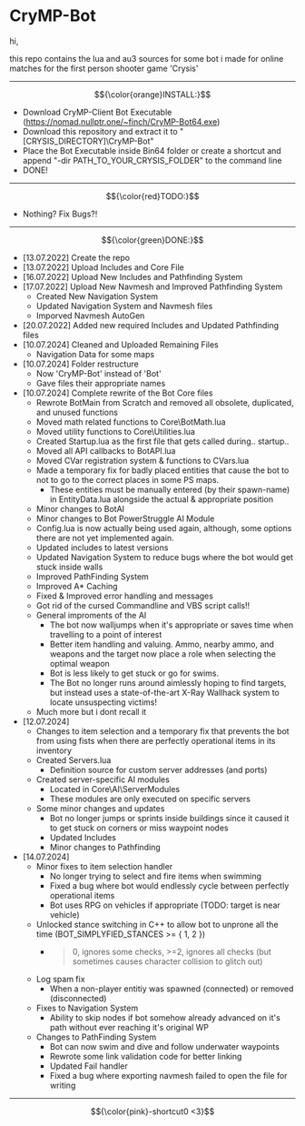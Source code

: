 # CryMP-Bot

hi,

this repo contains the lua and au3 sources for some bot i made for online matches for the first person shooter game 'Crysis'

---------------------------
$${\color{orange}INSTALL:}$$
  - Download CryMP-Client Bot Executable (https://nomad.nullptr.one/~finch/CryMP-Bot64.exe)
  - Download this repository and extract it to "[CRYSIS_DIRECTORY]\CryMP-Bot"
  - Place the Bot Executable inside Bin64 folder or create a shortcut and append "-dir PATH_TO_YOUR_CRYSIS_FOLDER" to the command line
  - DONE!
    
---------------------------

$${\color{red}TODO:}$$
  + Nothing? Fix Bugs?!

---------------------------
$${\color{green}DONE:}$$
  * [13.07.2022] Create the repo
  * [13.07.2022] Upload Includes and Core File
  * [16.07.2022] Upload New Includes and Pathfinding System
  * [17.07.2022] Upload New Navmesh and Improved Pathfinding System
    * Created New Navigation System
    * Updated Navigation System and Navmesh files
    * Imporved Navmesh AutoGen
  * [20.07.2022] Added new required Includes and Updated Pathfinding files
  * [10.07.2024] Cleaned and Uploaded Remaining Files
    * Navigation Data for some maps
  * [10.07.2024] Folder restructure
    * Now 'CryMP-Bot' instead of 'Bot'
    * Gave files their appropriate names
  * [10.07.2024] Complete rewrite of the Bot Core files
    * Rewrote BotMain from Scratch and removed all obsolete, duplicated, and unused functions
    * Moved math related functions to Core\BotMath.lua
    * Moved utility functions to Core\Utilities.lua
    * Created Startup.lua as the first file that gets called during.. startup..
    * Moved all API callbacks to BotAPI.lua
    * Moved CVar registration system & functions to CVars.lua
    * Made a temporary fix for badly placed entities that cause the bot to not to go to the correct places in some PS maps.
      - These entities must be manually entered (by their spawn-name) in EntityData.lua alongside the actual & appropriate position
    * Minor changes to BotAI
    * Minor changes to Bot PowerStruggle AI Module
    * Config.lua is now actually being used again, although, some options there are not yet implemented again.
    * Updated includes to latest versions
    * Updated Navigation System to reduce bugs where the bot would get stuck inside walls
    * Improved PathFinding System
    * Improved A* Caching
    * Fixed & Improved error handling and messages
    * Got rid of the cursed Commandline and VBS script calls!!
    * General improments of the AI
      - The bot now walljumps when it's appropriate or saves time when travelling to a point of interest
      - Better item handling and valuing. Ammo, nearby ammo, and weapons and the target now place a role when selecting the optimal weapon
      - Bot is less likely to get stuck or go for swims.
      - The Bot no longer runs around aimlessly hoping to find targets, but instead uses a state-of-the-art X-Ray Wallhack system to locate unsuspecting victims!
    * Much more but i dont recall it
  * [12.07.2024]
    * Changes to item selection and a temporary fix that prevents the bot from using fists when there are perfectly operational items in its inventory
    * Created Servers.lua
      - Definition source for custom server addresses (and ports)
    * Created server-specific AI modules
      - Located in Core\AI\ServerModules
      - These modules are only executed on specific servers
    * Some minor changes and updates
      - Bot no longer jumps or sprints inside buildings since it caused it to get stuck on corners or miss waypoint nodes
      - Updated Includes
      - Minor changes to Pathfinding
  * [14.07.2024]
    * Minor fixes to item selection handler
      - No longer trying to select and fire items when swimming
      - Fixed a bug where bot would endlessly cycle between perfectly operational items
      - Bot uses RPG on vehicles if appropriate (TODO: target is near vehicle)
    * Unlocked stance switching in C++ to allow bot to unprone all the time (BOT_SIMPLYFIED_STANCES >= { 1, 2 })
      - >0, ignores some checks, >=2, ignores all checks (but sometimes causes character collision to glitch out)
    * Log spam fix
      - When a non-player entitiy was spawned (connected) or removed (disconnected)
    * Fixes to Navigation System
      - Ability to skip nodes if bot somehow already advanced on it's path without ever reaching it's original WP
    * Changes to PathFinding System
      - Bot can now swim and dive and follow underwater waypoints
      - Rewrote some link validation code for better linking
      - Updated Fail handler
      - Fixed a bug where exporting navmesh failed to open the file for writing
  
---------------------------
$${\color{pink}-shortcut0 <3}$$
